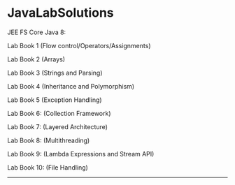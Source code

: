 # JavaLabSolutions

JEE FS Core Java 8:

Lab Book 1  (Flow control/Operators/Assignments)

Lab Book 2  (Arrays)

Lab Book 3  (Strings and Parsing)

Lab Book 4  (Inheritance and Polymorphism)

Lab Book 5  (Exception Handling)

Lab Book 6: (Collection Framework)

Lab Book 7: (Layered Architecture)

Lab Book 8: (Multithreading)

Lab Book 9: (Lambda Expressions and Stream API)

Lab Book 10: (File Handling)

**************************************************************************************************************************************************************************
